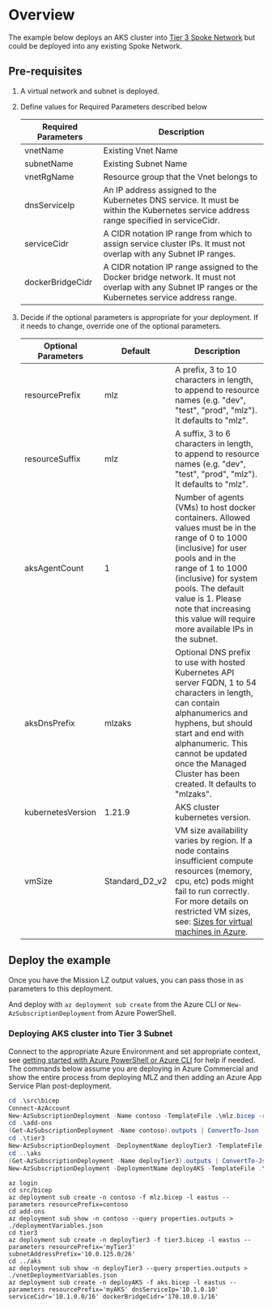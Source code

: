 # Overview

The example below deploys an AKS cluster into [Tier 3 Spoke Network](../tier3/README.md) but could be deployed into any existing Spoke Network.

## Pre-requisites

1. A virtual network and subnet is deployed.
1. Define values for Required Parameters described below

    Required Parameters | Description
    ------------------- | -----------
    vnetName | Existing Vnet Name
    subnetName | Existing Subnet Name
    vnetRgName | Resource group that the Vnet belongs to
    dnsServiceIp | An IP address assigned to the Kubernetes DNS service. It must be within the Kubernetes service address range specified in serviceCidr.
    serviceCidr | A CIDR notation IP range from which to assign service cluster IPs. It must not overlap with any Subnet IP ranges.
    dockerBridgeCidr | A CIDR notation IP range assigned to the Docker bridge network. It must not overlap with any Subnet IP ranges or the Kubernetes service address range.

1. Decide if the optional parameters is appropriate for your deployment. If it needs to change, override one of the optional parameters.

    Optional Parameters | Default | Description
    ------------------- | ----------- | -----------
    resourcePrefix | mlz | A prefix, 3 to 10 characters in length, to append to resource names (e.g. "dev", "test", "prod", "mlz"). It defaults to "mlz".
    resourceSuffix | mlz | A suffix, 3 to 6 characters in length, to append to resource names (e.g. "dev", "test", "prod", "mlz"). It defaults to "mlz".
    aksAgentCount| 1 | Number of agents (VMs) to host docker containers. Allowed values must be in the range of 0 to 1000 (inclusive) for user pools and in the range of 1 to 1000 (inclusive) for system pools. The default value is 1. Please note that increasing this value will require more available IPs in the subnet.
    aksDnsPrefix | mlzaks | Optional DNS prefix to use with hosted Kubernetes API server FQDN, 1 to 54 characters in length, can contain alphanumerics and hyphens, but should start and end with alphanumeric. This cannot be updated once the Managed Cluster has been created. It defaults to "mlzaks".
    kubernetesVersion | 1.21.9 | AKS cluster kubernetes version.
    vmSize | Standard_D2_v2 | VM size availability varies by region. If a node contains insufficient compute resources (memory, cpu, etc) pods might fail to run correctly. For more details on restricted VM sizes, see: [Sizes for virtual machines in Azure](https://docs.microsoft.com/en-us/azure/virtual-machines/sizes).

## Deploy the example

Once you have the Mission LZ output values, you can pass those in as parameters to this deployment.

And deploy with `az deployment sub create` from the Azure CLI or `New-AzSubscriptionDeployment` from Azure PowerShell.

### Deploying AKS cluster into Tier 3 Subnet

Connect to the appropriate Azure Environment and set appropriate context, see [getting started with Azure PowerShell or Azure CLI](..\examples\README.md) for help if needed.  The commands below assume you are deploying in Azure Commercial and show the entire process from deploying MLZ and then adding an Azure App Service Plan post-deployment.

```PowerShell
cd .\src\bicep
Connect-AzAccount
New-AzSubscriptionDeployment -Name contoso -TemplateFile .\mlz.bicep -resourcePrefix 'contoso' -Location 'eastus'
cd .\add-ons
(Get-AzSubscriptionDeployment -Name contoso).outputs | ConvertTo-Json | Out-File -FilePath .\deploymentVariables.json
cd .\tier3
New-AzSubscriptionDeployment -DeploymentName deployTier3 -TemplateFile .\tier3.bicep -resourcePrefix myTier3 -subnetAddressPrefix '10.0.125.0/26' -Location 'eastus'
cd ..\aks
(Get-AzSubscriptionDeployment -Name deployTier3).outputs | ConvertTo-Json | Out-File -FilePath .\vnetDeploymentVariables.json
New-AzSubscriptionDeployment -DeploymentName deployAKS -TemplateFile .\aks.bicep -resourcePrefix myAKS -dnsServiceIp '10.1.0.10' -serviceCidr '10.1.0.0/16' -dockerBridgeCidr '170.10.0.1/16' -Location 'eastus' 
```

```Azure CLI
az login
cd src/bicep
az deployment sub create -n contoso -f mlz.bicep -l eastus --parameters resourcePrefix=contoso
cd add-ons
az deployment sub show -n contoso --query properties.outputs > ./deploymentVariables.json
cd tier3
az deployment sub create -n deployTier3 -f tier3.bicep -l eastus --parameters resourcePrefix='myTier3' subnetAddressPrefix='10.0.125.0/26'
cd ../aks
az deployment sub show -n deployTier3 --query properties.outputs > ./vnetDeploymentVariables.json
az deployment sub create -n deployAKS -f aks.bicep -l eastus --parameters resourcePrefix='myAKS' dnsServiceIp='10.1.0.10' serviceCidr='10.1.0.0/16' dockerBridgeCidr='170.10.0.1/16'
```
